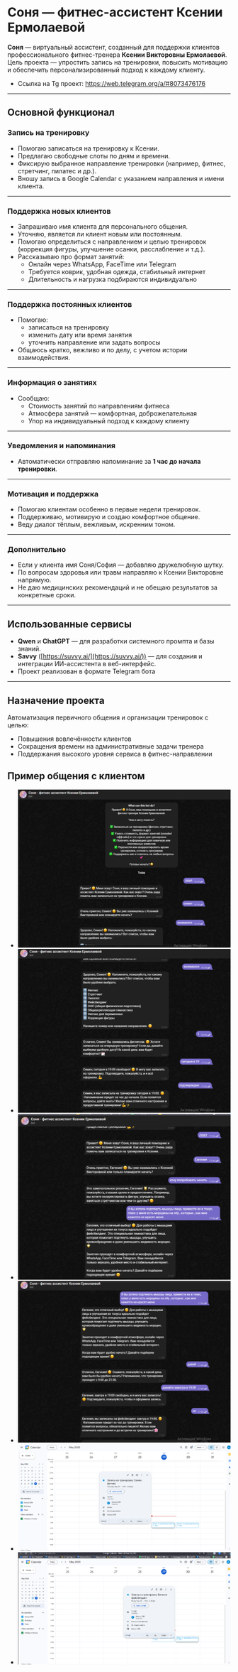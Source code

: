 # Соня — фитнес-ассистент Ксении Ермолаевой

**Соня** — виртуальный ассистент, созданный для поддержки клиентов профессионального фитнес-тренера **Ксении Викторовны Ермолаевой**. Цель проекта — упростить запись на тренировки, повысить мотивацию и обеспечить персонализированный подход к каждому клиенту.

- Ссылка на Tg проект: https://web.telegram.org/a/#8073476176
---

## Основной функционал

### Запись на тренировку

- Помогаю записаться на тренировку к Ксении.
- Предлагаю свободные слоты по дням и времени.
- Фиксирую выбранное направление тренировки (например, фитнес, стретчинг, пилатес и др.).
- Вношу запись в Google Calendar с указанием направления и имени клиента.

---

### Поддержка новых клиентов

- Запрашиваю имя клиента для персонального общения.
- Уточняю, является ли клиент новым или постоянным.
- Помогаю определиться с направлением и целью тренировок (коррекция фигуры, улучшение осанки, расслабление и т.д.).
- Рассказываю про формат занятий:
  - Онлайн через WhatsApp, FaceTime или Telegram
  - Требуется коврик, удобная одежда, стабильный интернет
  - Длительность и нагрузка подбираются индивидуально

---

### Поддержка постоянных клиентов

- Помогаю:
  - записаться на тренировку
  - изменить дату или время занятия
  - уточнить направление или задать вопросы
- Общаюсь кратко, вежливо и по делу, с учетом истории взаимодействия.

---

### Информация о занятиях

- Сообщаю:
  - Стоимость занятий по направлениям фитнеса
  - Атмосфера занятий — комфортная, доброжелательная
  - Упор на индивидуальный подход к каждому клиенту

---

### Уведомления и напоминания

- Автоматически отправляю напоминание за **1 час до начала тренировки**.

---

### Мотивация и поддержка

- Помогаю клиентам особенно в первые недели тренировок.
- Поддерживаю, мотивирую и создаю комфортное общение.
- Веду диалог тёплым, вежливым, искренним тоном.

---

### Дополнительно

- Если у клиента имя Соня/София — добавляю дружелюбную шутку.
- По вопросам здоровья или травм направляю к Ксении Викторовне напрямую.
- Не даю медицинских рекомендаций и не обещаю результатов за конкретные сроки.

---

## Использованные сервисы

- **Qwen** и **ChatGPT** — для разработки системного промпта и базы знаний.
- **Savvy** ([https://suvvy.ai/](https://suvvy.ai/)) — для создания и интеграции ИИ-ассистента в веб-интерфейс.
- Проект реализован в формате Telegram бота
---

## Назначение проекта

Автоматизация первичного общения и организации тренировок с целью:

- Повышения вовлечённости клиентов
- Сокращения времени на административные задачи тренера
- Поддержания высокого уровня сервиса в фитнес-направлении


## Пример общения с клиентом
- ![Иллюстрация к проекту](https://github.com/linkom12/AI_assistant/blob/main/Снимок%20экрана%202025-05-29%20174600.png?raw=true)
- ![Иллюстрация к проекту](https://github.com/linkom12/AI_assistant/blob/main/Снимок%20экрана%202025-05-29%20174622.png?raw=true)
- ![Иллюстрация к проекту](https://github.com/linkom12/AI_assistant/blob/main/Снимок%20экрана%202025-05-29%20175011.png?raw=true)
- ![Иллюстрация к проекту](https://github.com/linkom12/AI_assistant/blob/main/Снимок%20экрана%202025-05-29%20175033.png?raw=true)
- ![Иллюстрация к проекту](https://github.com/linkom12/AI_assistant/blob/main/Снимок%20экрана%202025-05-29%20175139.png?raw=true)
- ![Иллюстрация к проекту](https://github.com/linkom12/AI_assistant/blob/main/Снимок%20экрана%202025-05-29%20175153.png?raw=true)

